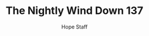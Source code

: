---
image: /assets/img/nwd/137_nwd_hebrews_2_18_nlt.png
title: The Nightly Wind Down 137
number: 137
categories:
  - The Nightly Wind Down
author: Hope Staff
notes: The Nightly Wind Down 137
embed: >-
  EMBED_GOES_HERE
transcript: >-
  SOME LINES OF TEXT START HERE
---